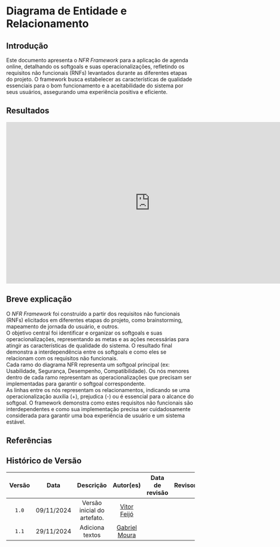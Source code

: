 # Diagrama de Entidade e Relacionamento

## Introdução

Este documento apresenta o *NFR Framework* para a aplicação de agenda online, detalhando os softgoals e suas operacionalizações, refletindo os requisitos não funcionais (RNFs) levantados durante as diferentes etapas do projeto.  O framework busca estabelecer as características de qualidade essenciais para o bom funcionamento e a aceitabilidade do sistema por seus usuários, assegurando uma experiência positiva e eficiente.

## Resultados

<iframe width="768" height="432" src="https://miro.com/app/embed/uXjVLFaViDo=/?pres=1&frameId=0&embedId=497558698338" frameborder="0" scrolling="no" allow="fullscreen; clipboard-read; clipboard-write" allowfullscreen></iframe>

## Breve explicação

O *NFR Framework* foi construído a partir dos requisitos não funcionais (RNFs) elicitados em diferentes etapas do projeto, como brainstorming, mapeamento de jornada do usuário, e outros.<br>
O objetivo central foi identificar e organizar os softgoals e suas operacionalizações, representando as metas e as ações necessárias para atingir as características de qualidade do sistema.  O resultado final demonstra a interdependência entre os softgoals e como eles se relacionam com os requisitos não funcionais. <br>
Cada ramo do diagrama NFR representa um softgoal principal (ex: Usabilidade, Segurança, Desempenho, Compatibilidade). Os nós menores dentro de cada ramo representam as operacionalizações que precisam ser implementadas para garantir o softgoal correspondente.  <br>
As linhas entre os nós representam os relacionamentos, indicando se uma operacionalização auxilia (+), prejudica (-) ou é essencial para o alcance do softgoal. O framework demonstra como estes requisitos não funcionais são interdependentes e como sua implementação precisa ser cuidadosamente considerada para garantir uma boa experiência de usuário e um sistema estável.

## Referências

## Histórico de Versão

| Versão | Data | Descrição | Autor(es) | Data de revisão | Revisor(es) |
| :-: | :-: | :-: | :-: | :-: | :-: |
| `1.0` | 09/11/2024  | Versão inicial do artefato. | [Vitor Feijó](https://github.com/vitorfleonardo) |  |  |
| `1.1` | 29/11/2024  | Adiciona textos | [Gabriel Moura](https://github.com/thegm445) |  |  |
